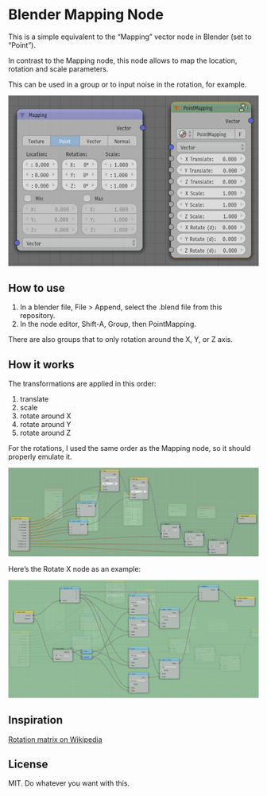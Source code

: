 # Blender Mapping Node

This is a simple equivalent to the “Mapping” vector node in Blender (set to “Point”).

In contrast to the Mapping node, this node allows to map the location, rotation and scale parameters.

This can be used in a group or to input noise in the rotation, for example.

![Node visual](mapping.jpg)

## How to use

1. In a blender file, File > Append, select the .blend file from this repository.
2. In the node editor, Shift-A, Group, then PointMapping.

There are also groups that to only rotation around the X, Y, or Z axis.

## How it works

The transformations are applied in this order:

1. translate
2. scale
3. rotate around X
4. rotate around Y
5. rotate around Z

For the rotations, I used the same order as the Mapping node, so it should properly emulate it.

![Full view](full-view.jpg)

Here’s the Rotate X node as an example:

![Rotate X](rotate-x.jpg)

## Inspiration

[Rotation matrix on Wikipedia](https://en.wikipedia.org/wiki/Rotation_matrix)

## License

MIT. Do whatever you want with this.
